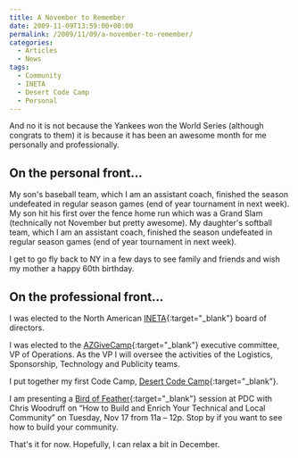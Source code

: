 ```yaml
---
title: A November to Remember
date: 2009-11-09T13:59:00+00:00
permalink: /2009/11/09/a-november-to-remember/
categories:
  - Articles
  - News
tags:
  - Community
  - INETA
  - Desert Code Camp
  - Personal
---
```

And no it is not because the Yankees won the World Series (although congrats to them) it is because it has been an awesome month for me personally and professionally.

## On the personal front…

My son's baseball team, which I am an assistant coach, finished the season undefeated in regular season games (end of year tournament in next week).  My son hit his first over the fence home run which was a Grand Slam (technically not November but pretty awesome). My daughter's softball team, which I am an assistant coach, finished the season undefeated in regular season games (end of year tournament in next week).

I get to go fly back to NY in a few days to see family and friends and wish my mother a happy 60th birthday.

## On the professional front…

I was elected to the North American [INETA](https://www.ineta.org){:target="_blank"} board of directors.

I was elected to the [AZGiveCamp](https://www.azgivecamp.org){:target="_blank"} executive committee, VP of Operations.  As the VP I will oversee the activities of the Logistics, Sponsorship, Technology and Publicity teams.

I put together my first Code Camp, [Desert Code Camp](https://www.desertcodecamp.com/){:target="_blank"}.

I am presenting a [Bird of Feather](https://pdcbof.com){:target="_blank"} session at PDC with Chris Woodruff on “How to Build and Enrich Your Technical and Local Community” on Tuesday, Nov 17 from 11a – 12p.  Stop by if you want to see how to build your community.

That's it for now.  Hopefully, I can relax a bit in December.
